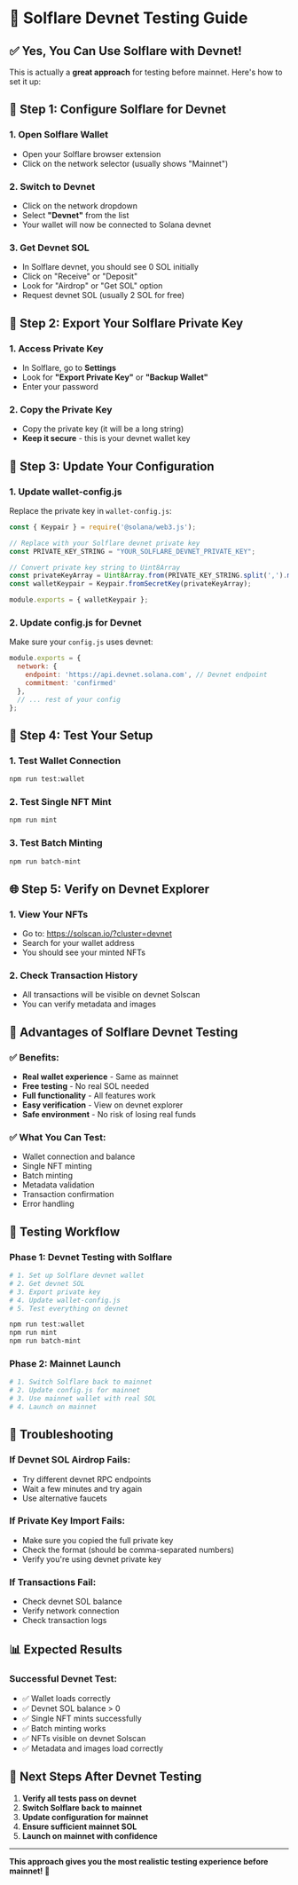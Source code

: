 # 🦊 Solflare Devnet Testing Guide

## ✅ Yes, You Can Use Solflare with Devnet!

This is actually a **great approach** for testing before mainnet. Here's how to set it up:

## 🔧 Step 1: Configure Solflare for Devnet

### 1. Open Solflare Wallet
- Open your Solflare browser extension
- Click on the network selector (usually shows "Mainnet")

### 2. Switch to Devnet
- Click on the network dropdown
- Select **"Devnet"** from the list
- Your wallet will now be connected to Solana devnet

### 3. Get Devnet SOL
- In Solflare devnet, you should see 0 SOL initially
- Click on "Receive" or "Deposit"
- Look for "Airdrop" or "Get SOL" option
- Request devnet SOL (usually 2 SOL for free)

## 🔑 Step 2: Export Your Solflare Private Key

### 1. Access Private Key
- In Solflare, go to **Settings**
- Look for **"Export Private Key"** or **"Backup Wallet"**
- Enter your password

### 2. Copy the Private Key
- Copy the private key (it will be a long string)
- **Keep it secure** - this is your devnet wallet key

## 📝 Step 3: Update Your Configuration

### 1. Update wallet-config.js
Replace the private key in `wallet-config.js`:

```javascript
const { Keypair } = require('@solana/web3.js');

// Replace with your Solflare devnet private key
const PRIVATE_KEY_STRING = "YOUR_SOLFLARE_DEVNET_PRIVATE_KEY";

// Convert private key string to Uint8Array
const privateKeyArray = Uint8Array.from(PRIVATE_KEY_STRING.split(',').map(num => parseInt(num)));
const walletKeypair = Keypair.fromSecretKey(privateKeyArray);

module.exports = { walletKeypair };
```

### 2. Update config.js for Devnet
Make sure your `config.js` uses devnet:

```javascript
module.exports = {
  network: {
    endpoint: 'https://api.devnet.solana.com', // Devnet endpoint
    commitment: 'confirmed'
  },
  // ... rest of your config
};
```

## 🧪 Step 4: Test Your Setup

### 1. Test Wallet Connection
```bash
npm run test:wallet
```

### 2. Test Single NFT Mint
```bash
npm run mint
```

### 3. Test Batch Minting
```bash
npm run batch-mint
```

## 🌐 Step 5: Verify on Devnet Explorer

### 1. View Your NFTs
- Go to: https://solscan.io/?cluster=devnet
- Search for your wallet address
- You should see your minted NFTs

### 2. Check Transaction History
- All transactions will be visible on devnet Solscan
- You can verify metadata and images

## 🎯 Advantages of Solflare Devnet Testing

### ✅ Benefits:
- **Real wallet experience** - Same as mainnet
- **Free testing** - No real SOL needed
- **Full functionality** - All features work
- **Easy verification** - View on devnet explorer
- **Safe environment** - No risk of losing real funds

### ✅ What You Can Test:
- Wallet connection and balance
- Single NFT minting
- Batch minting
- Metadata validation
- Transaction confirmation
- Error handling

## 🚀 Testing Workflow

### Phase 1: Devnet Testing with Solflare
```bash
# 1. Set up Solflare devnet wallet
# 2. Get devnet SOL
# 3. Export private key
# 4. Update wallet-config.js
# 5. Test everything on devnet

npm run test:wallet
npm run mint
npm run batch-mint
```

### Phase 2: Mainnet Launch
```bash
# 1. Switch Solflare back to mainnet
# 2. Update config.js for mainnet
# 3. Use mainnet wallet with real SOL
# 4. Launch on mainnet
```

## 🔧 Troubleshooting

### If Devnet SOL Airdrop Fails:
- Try different devnet RPC endpoints
- Wait a few minutes and try again
- Use alternative faucets

### If Private Key Import Fails:
- Make sure you copied the full private key
- Check the format (should be comma-separated numbers)
- Verify you're using devnet private key

### If Transactions Fail:
- Check devnet SOL balance
- Verify network connection
- Check transaction logs

## 📊 Expected Results

### Successful Devnet Test:
- ✅ Wallet loads correctly
- ✅ Devnet SOL balance > 0
- ✅ Single NFT mints successfully
- ✅ Batch minting works
- ✅ NFTs visible on devnet Solscan
- ✅ Metadata and images load correctly

## 🎯 Next Steps After Devnet Testing

1. **Verify all tests pass on devnet**
2. **Switch Solflare back to mainnet**
3. **Update configuration for mainnet**
4. **Ensure sufficient mainnet SOL**
5. **Launch on mainnet with confidence**

---

**This approach gives you the most realistic testing experience before mainnet! 🚀**
